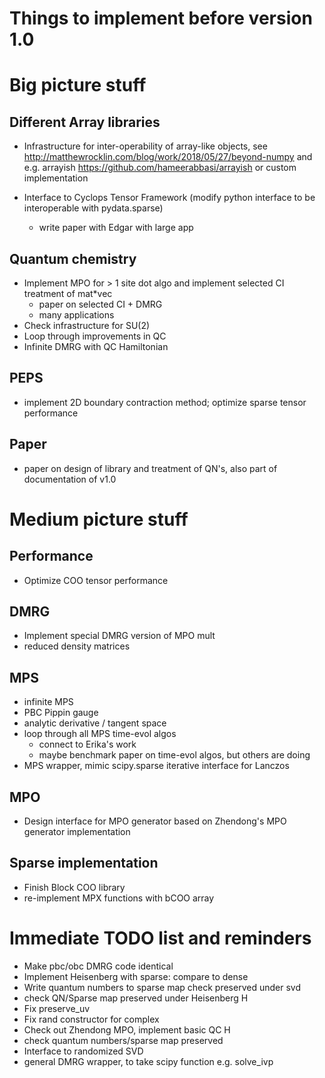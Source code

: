 # Things to implement before version 1.0

# Big picture stuff

## Different Array libraries
* Infrastructure for inter-operability of array-like objects, see
  http://matthewrocklin.com/blog/work/2018/05/27/beyond-numpy
  and e.g. arrayish https://github.com/hameerabbasi/arrayish
  or custom implementation
  
* Interface to Cyclops Tensor Framework (modify python interface
  to be interoperable with pydata.sparse)
  * write paper with Edgar with large app
  
## Quantum chemistry
* Implement MPO for > 1 site dot algo and implement
  selected CI treatment of mat*vec
  * paper on selected CI + DMRG
  * many applications
* Check infrastructure for SU(2)
* Loop through improvements in QC
* Infinite DMRG with QC Hamiltonian

## PEPS
* implement 2D boundary contraction method; optimize sparse tensor performance

## Paper
  * paper on design of library and treatment of QN's, also
    part of documentation of v1.0
  
# Medium picture stuff

## Performance
* Optimize COO tensor performance

## DMRG
* Implement special DMRG version of MPO mult
* reduced density matrices

## MPS
* infinite MPS
* PBC Pippin gauge
* analytic derivative / tangent space 
* loop through all MPS time-evol algos
  * connect to Erika's work
  * maybe benchmark paper on time-evol algos, but others are doing
* MPS wrapper, mimic scipy.sparse iterative interface for Lanczos

## MPO
* Design interface for MPO generator based on
  Zhendong's MPO generator implementation

## Sparse implementation
* Finish Block COO library
* re-implement MPX functions with bCOO array

# Immediate TODO list and reminders

* Make pbc/obc DMRG code identical
* Implement Heisenberg with sparse: compare to dense
* Write quantum numbers to sparse map
  check preserved under svd
* check QN/Sparse map preserved under Heisenberg H
* Fix preserve_uv
* Fix rand constructor for complex
* Check out Zhendong MPO, implement basic QC H
* check quantum numbers/sparse map preserved
* Interface to randomized SVD
* general DMRG wrapper, to take scipy function e.g. solve_ivp
  